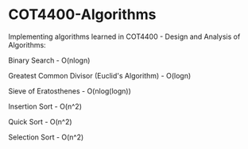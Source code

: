 # COT4400-Algorithms
 Implementing algorithms learned in COT4400 - Design and Analysis of Algorithms:
 

 Binary Search - O(nlogn)

 Greatest Common Divisor (Euclid's Algorithm) - O(logn)

 Sieve of Eratosthenes - O(nlog(logn))

 Insertion Sort - O(n^2)

 Quick Sort - O(n^2)

 Selection Sort - O(n^2)
